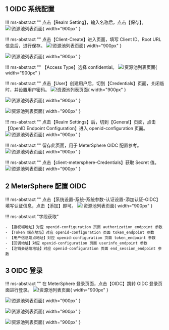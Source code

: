 ## 1 OIDC 系统配置
!!! ms-abstract ""
    点击【Realm Setting】，输入名称后，点击【保存】。
![!资源池列表页面](../../img/X-Pack/single_sign/oidc/oidc配置.png){ width="900px" }

!!! ms-abstract ""
    点击【Client-Create】进入页面，填写 Client ID、Root URL 信息后，进行保存。
![!资源池列表页面](../../img/X-Pack/single_sign/oidc/oidc创建.png){ width="900px" }

![!资源池列表页面](../../img/X-Pack/single_sign/oidc/配置地址.png){ width="900px" }

!!! ms-abstract ""
    【Access Type】选择 confidential。
![!资源池列表页面](../../img/X-Pack/single_sign/oidc/oidc详细配置信息.png){ width="900px" }

!!! ms-abstract ""
    点击【User】创建用户后，切到【Credentials】页面，关闭临时，并设置用户密码。
![!资源池列表页面](../../img/X-Pack/single_sign/oidc/创建用户.png){ width="900px" }

![!资源池列表页面](../../img/X-Pack/single_sign/oidc/用户信息.png){ width="900px" }

![!资源池列表页面](../../img/X-Pack/single_sign/oidc/设置密码.png){ width="900px" }

!!! ms-abstract ""
    点击【Realm Settings】后，切到【General】页面，点击【OpenID Endpoint Configuration】进入 openid-configuration 页面。
![!资源池列表页面](../../img/X-Pack/single_sign/oidc/点击OpenID.png){ width="900px" }

!!! ms-abstract ""
    留存此页面，用于 MeterSphere OIDC 配置参考。
![!资源池列表页面](../../img/X-Pack/single_sign/oidc/信息页面.png){ width="900px" }

!!! ms-abstract ""
    点击【client-metersphere-Credentials】获取 Secret 值。
![!资源池列表页面](../../img/X-Pack/single_sign/oidc/secret页面.png){ width="900px" }

## 2 MeterSphere 配置 OIDC
!!! ms-abstract ""
    点击【系统设置-系统-系统参数-认证设置-添加认证-OIDC】填写认证信息，点击【添加】即可。
![!资源池列表页面](../../img/X-Pack/single_sign/oidc/MeterSphere配置内容.png){ width="900px" }

!!! ms-abstract "字段获取"

    - 【授权端地址】对应 openid-configuration 页面 authorization_endpoint 参数
    - 【Token 端点地址】对应 openid-configuration 页面 token_endpoint 参数
    - 【用户信息端点地址】对应 openid-configuration 页面 token_endpoint 参数
    - 【回调地址】对应 openid-configuration 页面 userinfo_endpoint 参数
    - 【注销会话端地址】对应 openid-configuration 页面 end_session_endpoint 参数

## 3 OIDC 登录
!!! ms-abstract ""
在 MeterSphere 登录页面，点击【OIDC】跳转 OIDC 登录页面进行登录。
![!资源池列表页面](../../img/X-Pack/single_sign/oidc/oidc登录页面.png){ width="900px" }

![!资源池列表页面](../../img/X-Pack/single_sign/oidc/oidc源页面登录.png){ width="900px" }

![!资源池列表页面](../../img/X-Pack/single_sign/oidc/oidc登录.png){ width="900px" }

![!资源池列表页面](../../img/X-Pack/single_sign/oidc/oidc登录成功.png){ width="900px" }


